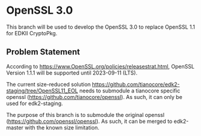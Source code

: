 # OpenSSL 3.0

This branch will be used to develop the OpenSSL 3.0 to replace OpenSSL 1.1 for EDKII CryptoPkg.

## Problem Statement
According to https://www.OpenSSL.org/policies/releasestrat.html, OpenSSL Version 1.1.1 will be supported until 2023-09-11 (LTS).

The current size-reduced solution https://github.com/tianocore/edk2-staging/tree/OpenSSL11_EOL needs to submodule a tianocore specific openssl (https://github.com/tianocore/openssl). As such, it can only be used for edk2-staging.

The purpose of this branch is to submodule the original openssl (https://github.com/openssl/openssl). As such, it can be merged to edk2-master with the known size limitation.
